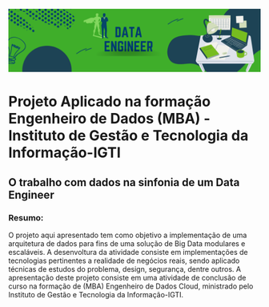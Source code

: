<p align = "center">
  <img src = "https://github.com/ricardophg1/Projeto-Aplicado-IGTI-MBA-Engenheiro-de-Dados/blob/main/img/engenheiro_dados.png" />
</p>

#  Projeto Aplicado na formação Engenheiro de Dados (MBA) - Instituto de Gestão e Tecnologia da Informação-IGTI

##  O trabalho com dados na sinfonia de um Data  Engineer
### Resumo:
O projeto aqui apresentado tem como objetivo a implementação de uma arquitetura de dados para fins de uma solução de Big Data modulares e escaláveis.
A desenvoltura da atividade consiste em implementações de tecnologias pertinentes a realidade de negócios reais, sendo aplicado técnicas de estudos do problema, design, segurança, dentre outros.
A apresentação deste projeto consiste em uma atividade de conclusão de curso na formação de (MBA) Engenheiro de Dados Cloud, ministrado pelo Instituto de Gestão e Tecnologia da Informação-IGTI.
